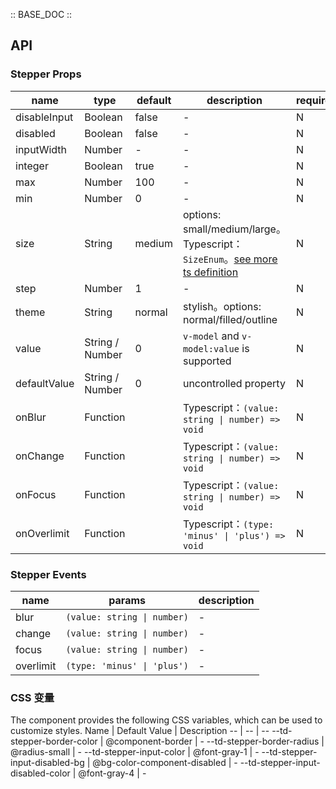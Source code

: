 :: BASE_DOC ::

## API

### Stepper Props

name | type | default | description | required
-- | -- | -- | -- | --
disableInput | Boolean | false | \- | N
disabled | Boolean | false | \- | N
inputWidth | Number | - | \- | N
integer | Boolean | true | \- | N
max | Number | 100 | \- | N
min | Number | 0 | \- | N
size | String | medium | options: small/medium/large。Typescript：`SizeEnum`。[see more ts definition](https://github.com/Tencent/tdesign-mobile-vue/blob/develop/src/common.ts) | N
step | Number | 1 | \- | N
theme | String | normal | stylish。options: normal/filled/outline | N
value | String / Number | 0 | `v-model` and `v-model:value` is supported | N
defaultValue | String / Number | 0 | uncontrolled property | N
onBlur | Function |  | Typescript：`(value: string \| number) => void`<br/> | N
onChange | Function |  | Typescript：`(value: string \| number) => void`<br/> | N
onFocus | Function |  | Typescript：`(value: string \| number) => void`<br/> | N
onOverlimit | Function |  | Typescript：`(type: 'minus' \| 'plus') => void`<br/> | N

### Stepper Events

name | params | description
-- | -- | --
blur | `(value: string \| number)` | \-
change | `(value: string \| number)` | \-
focus | `(value: string \| number)` | \-
overlimit | `(type: 'minus' \| 'plus')` | \-

### CSS 变量

The component provides the following CSS variables, which can be used to customize styles.
Name | Default Value | Description 
-- | -- | --
--td-stepper-border-color | @component-border | - 
--td-stepper-border-radius | @radius-small | - 
--td-stepper-input-color | @font-gray-1 | - 
--td-stepper-input-disabled-bg | @bg-color-component-disabled | - 
--td-stepper-input-disabled-color | @font-gray-4 | -